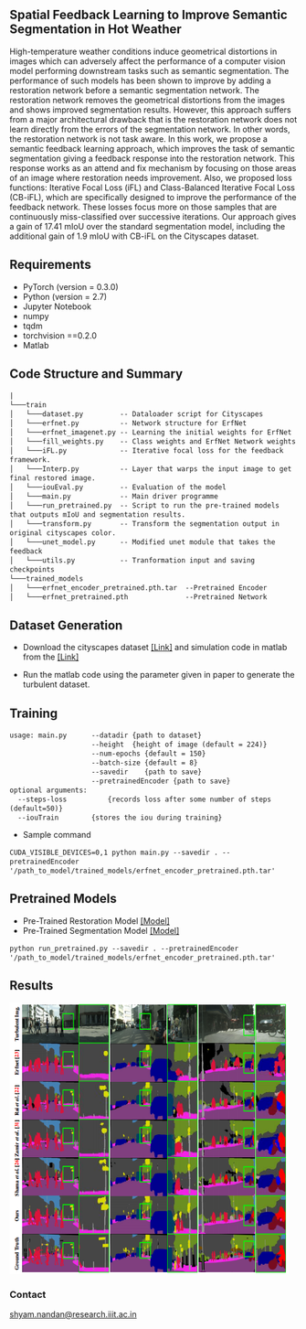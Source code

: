 ## Spatial Feedback Learning to Improve Semantic Segmentation in Hot Weather
High-temperature weather conditions induce geometrical distortions in images which can adversely affect the performance of a computer vision model performing downstream tasks such as semantic segmentation. The performance of such models has been shown to improve by adding a restoration network before a semantic segmentation network. The restoration network removes the geometrical distortions from the images and shows improved segmentation results. However, this approach suffers from a major architectural drawback that is the restoration network does not learn directly from the errors of the segmentation network. In other words, the restoration network is not task aware. In this work, we propose a semantic feedback learning approach, which improves the task of semantic segmentation giving a feedback response into the restoration network. This response works as an attend and fix mechanism by focusing on those areas of an image where restoration needs improvement. Also, we proposed loss functions: Iterative Focal Loss (iFL) and Class-Balanced Iterative Focal Loss (CB-iFL), which are specifically designed to improve the performance of the feedback network. These losses focus more on those samples that are continuously miss-classified over successive iterations. Our approach gives a gain of 17.41 mIoU over the standard segmentation model, including the additional gain of 1.9 mIoU with CB-iFL on the Cityscapes dataset.
## Requirements
* PyTorch (version = 0.3.0)
* Python (version = 2.7)
* Jupyter Notebook
* numpy
* tqdm
* torchvision ==0.2.0
* Matlab
## Code Structure and Summary

```  
| 
└───train
│   └───dataset.py         -- Dataloader script for Cityscapes
│   └───erfnet.py          -- Network structure for ErfNet
│   └───erfnet_imagenet.py -- Learning the initial weights for ErfNet
│   └───fill_weights.py    -- Class weights and ErfNet Network weights
│   └───iFL.py             -- Iterative focal loss for the feedback framework.
│   └───Interp.py          -- Layer that warps the input image to get final restored image.
│   └───iouEval.py         -- Evaluation of the model
│   └───main.py            -- Main driver programme
│   └───run_pretrained.py  -- Script to run the pre-trained models that outputs mIoU and segmentation results.
│   └───transform.py       -- Transform the segmentation output in original cityscapes color.
│   └───unet_model.py      -- Modified unet module that takes the feedback 
│   └───utils.py           -- Tranformation input and saving checkpoints
└───trained_models
│   └───erfnet_encoder_pretrained.pth.tar  --Pretrained Encoder
│   └───erfnet_pretrained.pth              --Pretrained Network
```
## Dataset Generation
* Download the cityscapes dataset [[Link]](https://www.cityscapes-dataset.com/) and simulation code in matlab from the [[Link]](https://webee.technion.ac.il/~yoav/research/turbulence_distortion.html)

* Run the matlab code using the parameter given in paper to generate the turbulent dataset.
## Training
```
usage: main.py      --datadir {path to dataset}
                    --height  {height of image (default = 224)}
                    --num-epochs {default = 150}
                    --batch-size {default = 8}                    
                    --savedir    {path to save}
                    --pretrainedEncoder {path to save}
optional arguments:
  --steps-loss 			{records loss after some number of steps (default=50)}
  --iouTrain        {stores the iou during training}
```
* Sample command
```
CUDA_VISIBLE_DEVICES=0,1 python main.py --savedir . --pretrainedEncoder '/path_to_model/trained_models/erfnet_encoder_pretrained.pth.tar'
```

## Pretrained Models
* Pre-Trained Restoration Model [[Model]](https://drive.google.com/file/d/1AJznWOOuKW8lR-q3_qbdn0OGOTXU8LBk/view?usp=sharing)
* Pre-Trained Segmentation Model [[Model]](https://drive.google.com/file/d/1_shJu5F9bR3FW5Df9Wt0D6915EVRzJfQ/view?usp=sharing)
```
python run_pretrained.py --savedir . --pretrainedEncoder '/path_to_model/trained_models/erfnet_encoder_pretrained.pth.tar'
```
## Results

![Drag Racing](results.png)


### Contact
shyam.nandan@research.iiit.ac.in 
